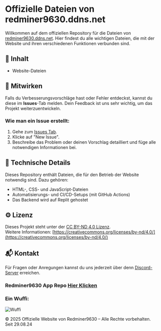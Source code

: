 # Offizielle Dateien von redminer9630.ddns.net

Willkommen auf dem offiziellen Repository für die Dateien von [redminer9630.ddns.net](https://redminer9630.ddns.net?source=github). Hier findest du alle wichtigen Dateien, die mit der Website und ihren verschiedenen Funktionen verbunden sind.

## 📜 Inhalt

- Website-Dateien

## 🚀 Mitwirken

Falls du Verbesserungsvorschläge hast oder Fehler entdeckst, kannst du diese im **Issues**-Tab melden. Dein Feedback ist uns sehr wichtig, um das Projekt weiterzuentwickeln.

### Wie man ein Issue erstellt:
1. Gehe zum [Issues Tab](https://github.com/Rrdminer9630de/Redminer9630/issues).
2. Klicke auf "New Issue".
3. Beschreibe das Problem oder deinen Vorschlag detailliert und füge alle notwendigen Informationen bei.

## 🔧 Technische Details

Dieses Repository enthält Dateien, die für den Betrieb der Website notwendig sind. Dazu gehören:
- HTML-, CSS- und JavaScript-Dateien
- Automatisierungs- und CI/CD-Setups (mit GitHub Actions)
- Das Backend wird auf Replit gehostet

## ⚙️ Lizenz

Dieses Projekt steht unter der [CC BY-ND 4.0 Lizenz](https://github.com/Redminer9630de/Redminer9630/tree/main?tab=License-1-ov-file).  
Weitere Informationen: [https://creativecommons.org/licenses/by-nd/4.0/](https://creativecommons.org/licenses/by-nd/4.0/)


## 📬 Kontakt

Für Fragen oder Anregungen kannst du uns jederzeit über denn [Discord-Server](https://discord.com/invite/uRNX47tYrX) erreichen.

### Redminer9630 App Repo [Hier Klicken](https://github.com/Redminer9630de/app9630)

### Ein Wuffi:

![Wuffi](ttps://upload.wikimedia.org/wikipedia/commons/thumb/7/7e/Cute_dog.jpg/640px-Cute_dog.jpg)

© 2025 Offizielle Website von Redminer9630 – Alle Rechte vorbehalten. Seit 29.08.24
